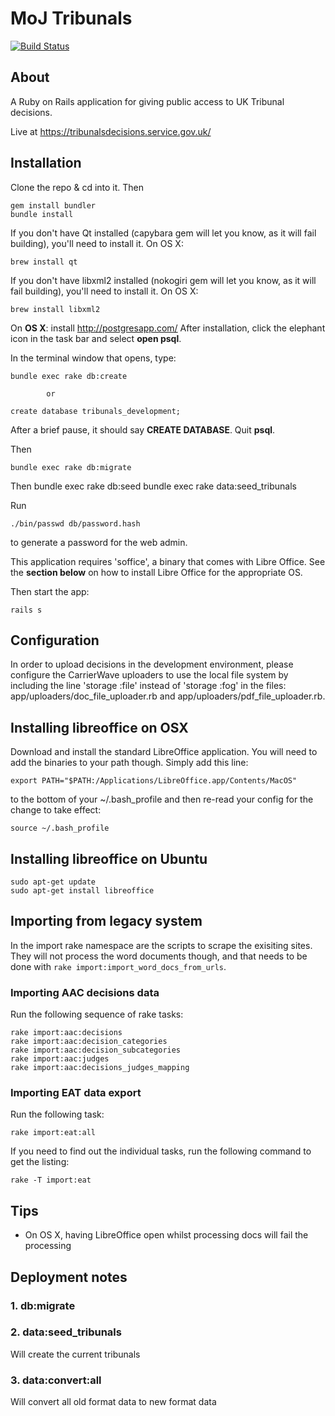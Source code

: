 MoJ Tribunals
=============

[![Build Status](https://travis-ci.org/ministryofjustice/tribunals.png?branch=master)](https://travis-ci.org/ministryofjustice/tribunals)

About
-----
A Ruby on Rails application for giving public access to UK Tribunal decisions.

Live at https://tribunalsdecisions.service.gov.uk/

Installation
------------

Clone the repo & cd into it. Then

    gem install bundler
    bundle install

If you don't have Qt installed (capybara gem will let you know, as it
will fail building), you'll need to install it. On OS X:

    brew install qt

If you don't have libxml2 installed (nokogiri gem will let you know, as it
will fail building), you'll need to install it. On OS X:

    brew install libxml2

On **OS X**: install http://postgresapp.com/ After installation, click the
elephant icon in the task bar and select **open psql**.

In the terminal window that opens, type:

    bundle exec rake db:create

            or

    create database tribunals_development;

After a brief pause, it should say **CREATE DATABASE**. Quit **psql**.

Then

    bundle exec rake db:migrate

Then
    bundle exec rake db:seed
    bundle exec rake data:seed_tribunals

Run

    ./bin/passwd db/password.hash

to generate a password for the web admin.

This application requires 'soffice', a binary that comes with Libre
Office. See the **section below** on how to install Libre Office for
the appropriate OS.

Then start the app:

    rails s

Configuration
-------------

In order to upload decisions in the development environment, please
configure the CarrierWave uploaders to use the local file system by
including the line 'storage :file' instead of 'storage :fog' in the
files: app/uploaders/doc_file_uploader.rb and
app/uploaders/pdf_file_uploader.rb.

Installing libreoffice on OSX
-----------------------------

Download and install the standard LibreOffice application. You will
need to add the binaries to your path though. Simply add this line:

    export PATH="$PATH:/Applications/LibreOffice.app/Contents/MacOS"

to the bottom of your ~/.bash_profile and then re-read your config for
the change to take effect:

    source ~/.bash_profile


Installing libreoffice on Ubuntu
--------------------------------

    sudo apt-get update
    sudo apt-get install libreoffice

Importing from legacy system
----------------------------

In the import rake namespace are the scripts to scrape the exisiting
sites. They will not process the word documents though, and that needs
to be done with `rake import:import_word_docs_from_urls`.

### Importing AAC decisions data

Run the following sequence of rake tasks:

    rake import:aac:decisions
    rake import:aac:decision_categories
    rake import:aac:decision_subcategories
    rake import:aac:judges
    rake import:aac:decisions_judges_mapping

### Importing EAT data export

Run the following task:

    rake import:eat:all

If you need to find out the individual tasks, run the following
command to get the listing:

    rake -T import:eat

Tips
----

* On OS X, having LibreOffice open whilst processing docs will fail the processing

Deployment notes
---------------

### 1. db:migrate

### 2. data:seed_tribunals
Will create the current tribunals

### 3. data:convert:all
Will convert all old format data to new format data

